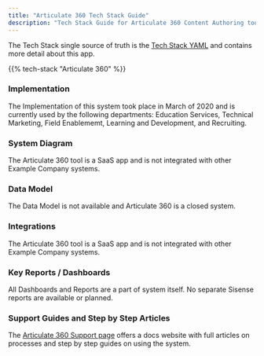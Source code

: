 ```yaml
---
title: "Articulate 360 Tech Stack Guide"
description: "Tech Stack Guide for Articulate 360 Content Authoring tool."
---
```


The Tech Stack single source of truth is the [Tech Stack YAML](https://example_company.com/example_company-com/www-example_company-com/-/blob/master/data/tech_stack.yml) and contains more detail about this app.

{{% tech-stack "Articulate 360" %}}

### Implementation

The Implementation of this system took place in March of 2020 and is currently used by the following departments: Education Services, Technical Marketing, Field Enablememt, Learning and Development, and Recruiting.

### System Diagram

The Articulate 360 tool is a SaaS app and is not integrated with other Example Company systems.

### Data Model

The Data Model is not available and Articulate 360 is a closed system.

### Integrations

The Articulate 360 tool is a SaaS app and is not integrated with other Example Company systems.

### Key Reports / Dashboards

All Dashboards and Reports are a part of system itself. No separate Sisense reports are available or planned.

### Support Guides and Step by Step Articles

The [Articulate 360 Support page](https://training.articulate.com/videos) offers a docs website with full articles on processes and step by step guides on using the system.
